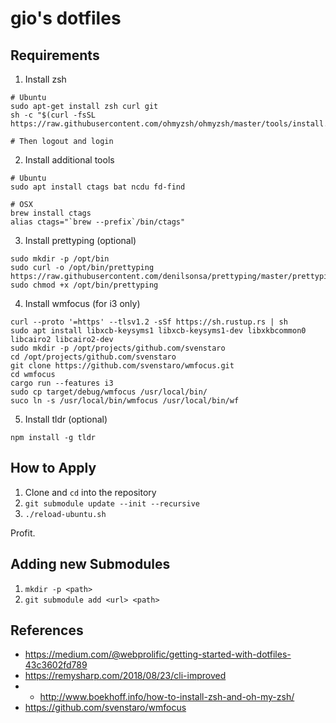 # gio's dotfiles

## Requirements

1. Install zsh
```
# Ubuntu
sudo apt-get install zsh curl git
sh -c "$(curl -fsSL https://raw.githubusercontent.com/ohmyzsh/ohmyzsh/master/tools/install.sh)"

# Then logout and login
```

2. Install additional tools

```
# Ubuntu
sudo apt install ctags bat ncdu fd-find

# OSX
brew install ctags
alias ctags="`brew --prefix`/bin/ctags"
```

3. Install prettyping (optional)

```
sudo mkdir -p /opt/bin
sudo curl -o /opt/bin/prettyping https://raw.githubusercontent.com/denilsonsa/prettyping/master/prettyping
sudo chmod +x /opt/bin/prettyping
```

4. Install wmfocus (for i3 only)

```
curl --proto '=https' --tlsv1.2 -sSf https://sh.rustup.rs | sh
sudo apt install libxcb-keysyms1 libxcb-keysyms1-dev libxkbcommon0 libcairo2 libcairo2-dev
sudo mkdir -p /opt/projects/github.com/svenstaro
cd /opt/projects/github.com/svenstaro
git clone https://github.com/svenstaro/wmfocus.git
cd wmfocus
cargo run --features i3
sudo cp target/debug/wmfocus /usr/local/bin/
suco ln -s /usr/local/bin/wmfocus /usr/local/bin/wf
```

5. Install tldr (optional)

```
npm install -g tldr
```

## How to Apply

1. Clone and `cd` into the repository
2. `git submodule update --init --recursive`
3. `./reload-ubuntu.sh`

Profit.

## Adding new Submodules

1. `mkdir -p <path>`
2. `git submodule add <url> <path>`

## References

- https://medium.com/@webprolific/getting-started-with-dotfiles-43c3602fd789
- https://remysharp.com/2018/08/23/cli-improved
- - http://www.boekhoff.info/how-to-install-zsh-and-oh-my-zsh/
- https://github.com/svenstaro/wmfocus

